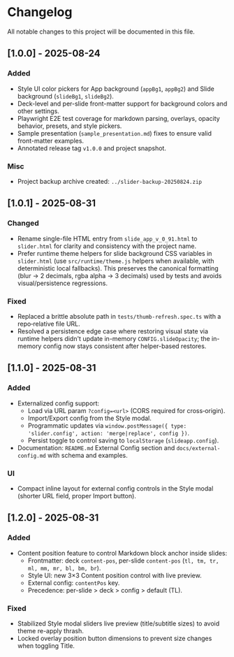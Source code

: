 # Changelog

All notable changes to this project will be documented in this file.

## [1.0.0] - 2025-08-24
### Added
- Style UI color pickers for App background (`appBg1`, `appBg2`) and Slide background (`slideBg1`, `slideBg2`).
- Deck-level and per-slide front-matter support for background colors and other settings.
- Playwright E2E test coverage for markdown parsing, overlays, opacity behavior, presets, and style pickers.
- Sample presentation (`sample_presentation.md`) fixes to ensure valid front-matter examples.
- Annotated release tag `v1.0.0` and project snapshot.

### Misc
- Project backup archive created: `../slider-backup-20250824.zip`


## [1.0.1] - 2025-08-31
### Changed
- Rename single-file HTML entry from `slide_app_v_0_91.html` to `slider.html` for clarity and consistency with the project name.
- Prefer runtime theme helpers for slide background CSS variables in `slider.html` (use `src/runtime/theme.js` helpers when available, with deterministic local fallbacks). This preserves the canonical formatting (blur → 2 decimals, rgba alpha → 3 decimals) used by tests and avoids visual/persistence regressions.

### Fixed
- Replaced a brittle absolute path in `tests/thumb-refresh.spec.ts` with a repo‑relative file URL.
- Resolved a persistence edge case where restoring visual state via runtime helpers didn't update in-memory `CONFIG.slideOpacity`; the in-memory config now stays consistent after helper-based restores.

## [1.1.0] - 2025-08-31
### Added
- Externalized config support:
  - Load via URL param `?config=<url>` (CORS required for cross‑origin).
  - Import/Export config from the Style modal.
  - Programmatic updates via `window.postMessage({ type: 'slider.config', action: 'merge|replace', config })`.
  - Persist toggle to control saving to `localStorage` (`slideapp.config`).
- Documentation: `README.md` External Config section and `docs/external-config.md` with schema and examples.

### UI
- Compact inline layout for external config controls in the Style modal (shorter URL field, proper Import button).

## [1.2.0] - 2025-08-31
### Added
- Content position feature to control Markdown block anchor inside slides:
  - Frontmatter: deck `content-pos`, per-slide `content-pos` (`tl, tm, tr, ml, mm, mr, bl, bm, br`).
  - Style UI: new 3×3 Content position control with live preview.
  - External config: `contentPos` key.
  - Precedence: per-slide > deck > config > default (TL).
### Fixed
- Stabilized Style modal sliders live preview (title/subtitle sizes) to avoid theme re-apply thrash.
- Locked overlay position button dimensions to prevent size changes when toggling Title.
